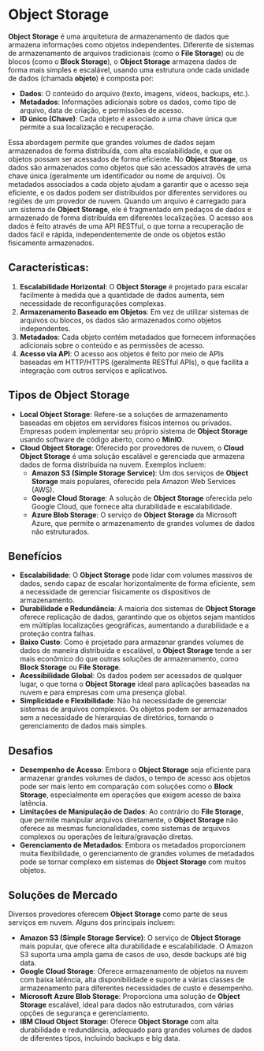 # Object Storage
**Object Storage** é uma arquitetura de armazenamento de dados que armazena informações como objetos independentes. Diferente de sistemas de armazenamento de arquivos tradicionais (como o **File Storage**) ou de blocos (como o **Block Storage**), o **Object Storage** armazena dados de forma mais simples e escalável, usando uma estrutura onde cada unidade de dados (chamada **objeto**) é composta por:
- **Dados**: O conteúdo do arquivo (texto, imagens, vídeos, backups, etc.).
- **Metadados**: Informações adicionais sobre os dados, como tipo de arquivo, data de criação, e permissões de acesso.
- **ID único (Chave)**: Cada objeto é associado a uma chave única que permite a sua localização e recuperação.

Essa abordagem permite que grandes volumes de dados sejam armazenados de forma distribuída, com alta escalabilidade, e que os objetos possam ser acessados de forma eficiente.
No **Object Storage**, os dados são armazenados como objetos que são acessados através de uma chave única (geralmente um identificador ou nome de arquivo). Os metadados associados a cada objeto ajudam a garantir que o acesso seja eficiente, e os dados podem ser distribuídos por diferentes servidores ou regiões de um provedor de nuvem.
Quando um arquivo é carregado para um sistema de **Object Storage**, ele é fragmentado em pedaços de dados e armazenado de forma distribuída em diferentes localizações. O acesso aos dados é feito através de uma API RESTful, o que torna a recuperação de dados fácil e rápida, independentemente de onde os objetos estão fisicamente armazenados.

## Características:
1. **Escalabilidade Horizontal**: O **Object Storage** é projetado para escalar facilmente à medida que a quantidade de dados aumenta, sem necessidade de reconfigurações complexas.
2. **Armazenamento Baseado em Objetos**: Em vez de utilizar sistemas de arquivos ou blocos, os dados são armazenados como objetos independentes.
3. **Metadados**: Cada objeto contém metadados que fornecem informações adicionais sobre o conteúdo e as permissões de acesso.
4. **Acesso via API**: O acesso aos objetos é feito por meio de APIs baseadas em HTTP/HTTPS (geralmente RESTful APIs), o que facilita a integração com outros serviços e aplicativos.

## Tipos de Object Storage
- **Local Object Storage**: Refere-se a soluções de armazenamento baseadas em objetos em servidores físicos internos ou privados. Empresas podem implementar seu próprio sistema de **Object Storage** usando software de código aberto, como o **MinIO**.
- **Cloud Object Storage**: Oferecido por provedores de nuvem, o **Cloud Object Storage** é uma solução escalável e gerenciada que armazena dados de forma distribuída na nuvem. Exemplos incluem:
  - **Amazon S3 (Simple Storage Service)**: Um dos serviços de **Object Storage** mais populares, oferecido pela Amazon Web Services (AWS).
  - **Google Cloud Storage**: A solução de **Object Storage** oferecida pelo Google Cloud, que fornece alta durabilidade e escalabilidade.
  - **Azure Blob Storage**: O serviço de **Object Storage** da Microsoft Azure, que permite o armazenamento de grandes volumes de dados não estruturados.

## Benefícios
- **Escalabilidade**: O **Object Storage** pode lidar com volumes massivos de dados, sendo capaz de escalar horizontalmente de forma eficiente, sem a necessidade de gerenciar fisicamente os dispositivos de armazenamento.
- **Durabilidade e Redundância**: A maioria dos sistemas de **Object Storage** oferece replicação de dados, garantindo que os objetos sejam mantidos em múltiplas localizações geográficas, aumentando a durabilidade e a proteção contra falhas.
- **Baixo Custo**: Como é projetado para armazenar grandes volumes de dados de maneira distribuída e escalável, o **Object Storage** tende a ser mais econômico do que outras soluções de armazenamento, como **Block Storage** ou **File Storage**.
- **Acessibilidade Global**: Os dados podem ser acessados de qualquer lugar, o que torna o **Object Storage** ideal para aplicações baseadas na nuvem e para empresas com uma presença global.
- **Simplicidade e Flexibilidade**: Não há necessidade de gerenciar sistemas de arquivos complexos. Os objetos podem ser armazenados sem a necessidade de hierarquias de diretórios, tornando o gerenciamento de dados mais simples.

## Desafios
- **Desempenho de Acesso**: Embora o **Object Storage** seja eficiente para armazenar grandes volumes de dados, o tempo de acesso aos objetos pode ser mais lento em comparação com soluções como o **Block Storage**, especialmente em operações que exigem acesso de baixa latência.
- **Limitações de Manipulação de Dados**: Ao contrário do **File Storage**, que permite manipular arquivos diretamente, o **Object Storage** não oferece as mesmas funcionalidades, como sistemas de arquivos complexos ou operações de leitura/gravação diretas.
- **Gerenciamento de Metadados**: Embora os metadados proporcionem muita flexibilidade, o gerenciamento de grandes volumes de metadados pode se tornar complexo em sistemas de **Object Storage** com muitos objetos.

## Soluções de Mercado
Diversos provedores oferecem **Object Storage** como parte de seus serviços em nuvem. Alguns dos principais incluem:
- **Amazon S3 (Simple Storage Service)**: O serviço de **Object Storage** mais popular, que oferece alta durabilidade e escalabilidade. O Amazon S3 suporta uma ampla gama de casos de uso, desde backups até big data.
- **Google Cloud Storage**: Oferece armazenamento de objetos na nuvem com baixa latência, alta disponibilidade e suporte a várias classes de armazenamento para diferentes necessidades de custo e desempenho.
- **Microsoft Azure Blob Storage**: Proporciona uma solução de **Object Storage** escalável, ideal para dados não estruturados, com várias opções de segurança e gerenciamento.
- **IBM Cloud Object Storage**: Oferece **Object Storage** com alta durabilidade e redundância, adequado para grandes volumes de dados de diferentes tipos, incluindo backups e big data.
